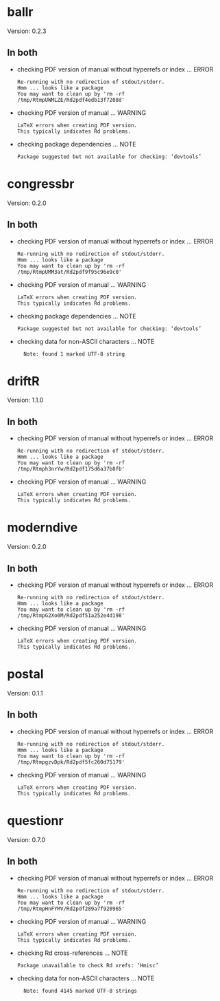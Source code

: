 # ballr

Version: 0.2.3

## In both

*   checking PDF version of manual without hyperrefs or index ... ERROR
    ```
    Re-running with no redirection of stdout/stderr.
    Hmm ... looks like a package
    You may want to clean up by 'rm -rf /tmp/RtmpUWMLZE/Rd2pdf4edb13f7208d'
    ```

*   checking PDF version of manual ... WARNING
    ```
    LaTeX errors when creating PDF version.
    This typically indicates Rd problems.
    ```

*   checking package dependencies ... NOTE
    ```
    Package suggested but not available for checking: ‘devtools’
    ```

# congressbr

Version: 0.2.0

## In both

*   checking PDF version of manual without hyperrefs or index ... ERROR
    ```
    Re-running with no redirection of stdout/stderr.
    Hmm ... looks like a package
    You may want to clean up by 'rm -rf /tmp/RtmpUMM3at/Rd2pdf9f95c96e9c0'
    ```

*   checking PDF version of manual ... WARNING
    ```
    LaTeX errors when creating PDF version.
    This typically indicates Rd problems.
    ```

*   checking package dependencies ... NOTE
    ```
    Package suggested but not available for checking: ‘devtools’
    ```

*   checking data for non-ASCII characters ... NOTE
    ```
      Note: found 1 marked UTF-8 string
    ```

# driftR

Version: 1.1.0

## In both

*   checking PDF version of manual without hyperrefs or index ... ERROR
    ```
    Re-running with no redirection of stdout/stderr.
    Hmm ... looks like a package
    You may want to clean up by 'rm -rf /tmp/Rtmph3nrYw/Rd2pdf175d6a37b8fb'
    ```

*   checking PDF version of manual ... WARNING
    ```
    LaTeX errors when creating PDF version.
    This typically indicates Rd problems.
    ```

# moderndive

Version: 0.2.0

## In both

*   checking PDF version of manual without hyperrefs or index ... ERROR
    ```
    Re-running with no redirection of stdout/stderr.
    Hmm ... looks like a package
    You may want to clean up by 'rm -rf /tmp/RtmpG2Xo0M/Rd2pdf51a252e4d198'
    ```

*   checking PDF version of manual ... WARNING
    ```
    LaTeX errors when creating PDF version.
    This typically indicates Rd problems.
    ```

# postal

Version: 0.1.1

## In both

*   checking PDF version of manual without hyperrefs or index ... ERROR
    ```
    Re-running with no redirection of stdout/stderr.
    Hmm ... looks like a package
    You may want to clean up by 'rm -rf /tmp/RtmpgzvDpk/Rd2pdf5fc260d75179'
    ```

*   checking PDF version of manual ... WARNING
    ```
    LaTeX errors when creating PDF version.
    This typically indicates Rd problems.
    ```

# questionr

Version: 0.7.0

## In both

*   checking PDF version of manual without hyperrefs or index ... ERROR
    ```
    Re-running with no redirection of stdout/stderr.
    Hmm ... looks like a package
    You may want to clean up by 'rm -rf /tmp/RtmpHnFYMV/Rd2pdf289a7f920965'
    ```

*   checking PDF version of manual ... WARNING
    ```
    LaTeX errors when creating PDF version.
    This typically indicates Rd problems.
    ```

*   checking Rd cross-references ... NOTE
    ```
    Package unavailable to check Rd xrefs: ‘Hmisc’
    ```

*   checking data for non-ASCII characters ... NOTE
    ```
      Note: found 4145 marked UTF-8 strings
    ```

